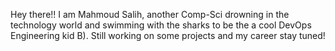 Hey there!! 
I am Mahmoud Salih, another Comp-Sci drowning in the technology world and swimming with the sharks to be the a cool DevOps Engineering kid B).
Still working on some projects and my career stay tuned!
